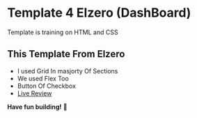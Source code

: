 # Template 4 Elzero (DashBoard)
Template is training on HTML and CSS

## This Template From Elzero
- I used Grid In masjorty Of Sections
- We used Flex Too
- Button Of Checkbox
- [Live Review](https://raw.githack.com/sonsalem/Template-4-Elzero/main/index-template-4.html)

**Have fun building!** 🚀
